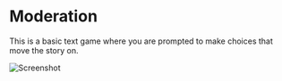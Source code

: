 # Moderation

This is a basic text game where you are prompted to make choices that move the story on.

![Screenshot](Screenshot.png)
